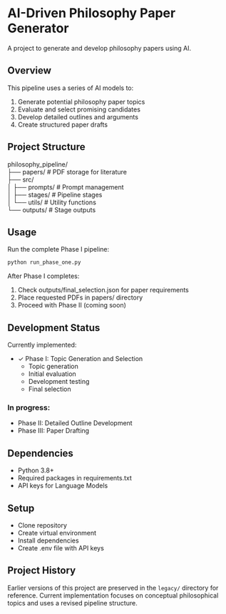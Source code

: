 # AI-Driven Philosophy Paper Generator

A project to generate and develop philosophy papers using AI.

## Overview
This pipeline uses a series of AI models to:
1. Generate potential philosophy paper topics
2. Evaluate and select promising candidates
3. Develop detailed outlines and arguments
4. Create structured paper drafts

## Project Structure

philosophy_pipeline/\
├── papers/              # PDF storage for literature\
├── src/\
│   ├── prompts/        # Prompt management\
│   ├── stages/         # Pipeline stages\
│   └── utils/          # Utility functions\
└── outputs/            # Stage outputs

## Usage
Run the complete Phase I pipeline:
```bash
python run_phase_one.py
```

After Phase I completes:

1. Check outputs/final_selection.json for paper requirements
2. Place requested PDFs in papers/ directory
3. Proceed with Phase II (coming soon)

## Development Status
Currently implemented:

* ✓ Phase I: Topic Generation and Selection
    * Topic generation
    * Initial evaluation
    * Development testing
    * Final selection



### In progress:

* Phase II: Detailed Outline Development
* Phase III: Paper Drafting

## Dependencies

* Python 3.8+
* Required packages in requirements.txt
* API keys for Language Models

## Setup

* Clone repository
* Create virtual environment
* Install dependencies
* Create .env file with API keys

## Project History
Earlier versions of this project are preserved in the `legacy/` directory for reference. Current implementation focuses on conceptual philosophical topics and uses a revised pipeline structure.
